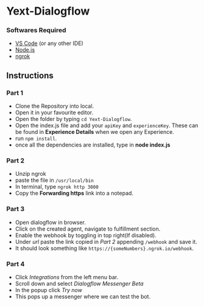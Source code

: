 # Yext-Dialogflow

### Softwares Required

- [VS Code](https://code.visualstudio.com/Download) (or any other IDE)
- [Node.js](https://nodejs.org/en/download/)
- [ngrok](https://ngrok.com/download)

## Instructions

### Part 1

- Clone the Repository into local.
- Open it in your favourite editor.
- Open the folder by typing `cd Yext-Dialogflow`.
- Open the index.js file and add your `apiKey` and `experienceKey`. These can be found in **Experience Details** when we open any Experience.
- run `npm install`.
- once all the dependencies are installed, type in **node index.js**

### Part 2

- Unzip ngrok
- paste the file in `/usr/local/bin`
- In terminal, type `ngrok http 3000`
- Copy the **Forwarding https** link into a notepad.

### Part 3

- Open dialogflow in browser.
- Click on the created agent, navigate to fulfillment section.
- Enable the webhook by toggling in top right(If disabled).
- Under _url_ paste the link copied in _Part 2_ appending `/webhook` and save it.
- It should look something like `https://{someNumbers}.ngrok.io/webhook`.

### Part 4

- Click _Integrations_ from the left menu bar.
- Scroll down and select _Dialogflow Messenger Beta_
- In the popup click _Try now_
- This pops up a messenger where we can test the bot.
